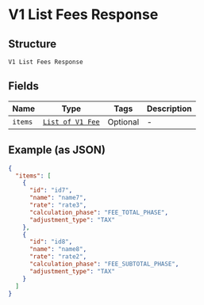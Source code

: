 
# V1 List Fees Response

## Structure

`V1 List Fees Response`

## Fields

| Name | Type | Tags | Description |
|  --- | --- | --- | --- |
| `items` | [`List of V1 Fee`](/doc/models/v1-fee.md) | Optional | - |

## Example (as JSON)

```json
{
  "items": [
    {
      "id": "id7",
      "name": "name7",
      "rate": "rate3",
      "calculation_phase": "FEE_TOTAL_PHASE",
      "adjustment_type": "TAX"
    },
    {
      "id": "id8",
      "name": "name8",
      "rate": "rate2",
      "calculation_phase": "FEE_SUBTOTAL_PHASE",
      "adjustment_type": "TAX"
    }
  ]
}
```

